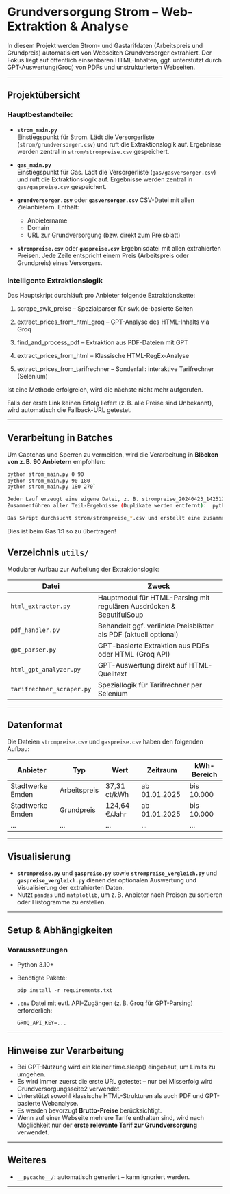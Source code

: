 # Grundversorgung Strom – Web-Extraktion & Analyse

In diesem Projekt werden Strom- und Gastarifdaten (Arbeitspreis und Grundpreis) automatisiert von Webseiten Grundversorger extrahiert. Der Fokus liegt auf öffentlich einsehbaren HTML-Inhalten, ggf. unterstützt durch GPT-Auswertung(Groq) von PDFs und unstrukturierten Webseiten.

---

## Projektübersicht

### Hauptbestandteile:

- **`strom_main.py`**  
  Einstiegspunkt für Strom. Lädt die Versorgerliste (`strom/grundversorger.csv`) und ruft die Extraktionslogik auf. Ergebnisse werden zentral in `strom/strompreise.csv` gespeichert.

 - **`gas_main.py`**  
  Einstiegspunkt für Gas. Lädt die Versorgerliste (`gas/gasversorger.csv`) und ruft die Extraktionslogik auf. Ergebnisse werden zentral in `gas/gaspreise.csv` gespeichert. 

- **`grundversorger.csv`** oder **`gasversorger.csv`**
  CSV-Datei mit allen Zielanbietern. Enthält:
  - Anbietername
  - Domain
  - URL zur Grundversorgung (bzw. direkt zum Preisblatt)

- **`strompreise.csv`**  oder **`gaspreise.csv`** 
  Ergebnisdatei mit allen extrahierten Preisen. Jede Zeile entspricht einem Preis (Arbeitspreis oder Grundpreis) eines Versorgers.


### Intelligente Extraktionslogik
Das Hauptskript durchläuft pro Anbieter folgende Extraktionskette:

1. scrape_swk_preise – Spezialparser für swk.de-basierte Seiten

2. extract_prices_from_html_groq – GPT-Analyse des HTML-Inhalts via Groq

3. find_and_process_pdf – Extraktion aus PDF-Dateien mit GPT

4. extract_prices_from_html – Klassische HTML-RegEx-Analyse

5. extract_prices_from_tarifrechner – Sonderfall: interaktive Tarifrechner (Selenium)

Ist eine Methode erfolgreich, wird die nächste nicht mehr aufgerufen.

Falls der erste Link keinen Erfolg liefert (z. B. alle Preise sind Unbekannt), wird automatisch die Fallback-URL getestet.

---


## Verarbeitung in Batches

Um Captchas und Sperren zu vermeiden, wird die Verarbeitung in **Blöcken von z. B. 90 Anbietern** empfohlen:

```bash
python strom_main.py 0 90
python strom_main.py 90 180
python strom_main.py 180 270`

Jeder Lauf erzeugt eine eigene Datei, z. B. strompreise_20240423_142512.csv.
Zusammenführen aller Teil-Ergebnisse (Duplikate werden entfernt):  python strom/merge_batches.py

Das Skript durchsucht strom/strompreise_*.csv und erstellt eine zusammengeführte Datei strom/strompreise.csv
```
Dies ist beim Gas 1:1 so zu übertragen!


## Verzeichnis `utils/`

Modularer Aufbau zur Aufteilung der Extraktionslogik:

| Datei                    | Zweck                                                                 |
|--------------------------|-----------------------------------------------------------------------|
| `html_extractor.py`      | Hauptmodul für HTML-Parsing mit regulären Ausdrücken & BeautifulSoup  |
| `pdf_handler.py`         | Behandelt ggf. verlinkte Preisblätter als PDF (aktuell optional)      |
| `gpt_parser.py`          | GPT-basierte Extraktion aus PDFs oder HTML (Groq API)                 |
| `html_gpt_analyzer.py`   | GPT-Auswertung direkt auf HTML-Quelltext                              |
| `tarifrechner_scraper.py`| Speziallogik für Tarifrechner per Selenium                            |

---

## Datenformat

Die Dateien `strompreise.csv` und `gaspreise.csv`  haben den folgenden Aufbau:

| Anbieter              | Typ         | Wert             | Zeitraum        | kWh-Bereich      |
|-----------------------|-------------|------------------|------------------|------------------|
| Stadtwerke Emden      | Arbeitspreis| 37,31 ct/kWh     | ab 01.01.2025   | bis 10.000       |
| Stadtwerke Emden      | Grundpreis  | 124,64 €/Jahr    | ab 01.01.2025   | bis 10.000       |
| ...                   | ...         | ...              | ...             | ...              |

---

## Visualisierung

- **`strompreise.py`** und **`gaspreise.py`**  sowie **`strompreise_vergleich.py`** und **`gaspreise_vergleich.py`**  dienen der optionalen Auswertung und Visualisierung der extrahierten Daten.
- Nutzt `pandas` und `matplotlib`, um z. B. Anbieter nach Preisen zu sortieren oder Histogramme zu erstellen.

---

## Setup & Abhängigkeiten

### Voraussetzungen

- Python 3.10+
- Benötigte Pakete:
  ```
  pip install -r requirements.txt
  ```

- `.env` Datei mit evtl. API-Zugängen (z. B. Groq für GPT-Parsing) erforderlich:
  ```
  GROQ_API_KEY=...
  ```

---

## Hinweise zur Verarbeitung


- Bei GPT-Nutzung wird ein kleiner time.sleep() eingebaut, um Limits zu umgehen.
- Es wird immer zuerst die erste URL getestet – nur bei Misserfolg wird Grundversorgungsseite2 verwendet.
- Unterstützt sowohl klassische HTML-Strukturen als auch PDF und GPT-basierte Webanalyse.
- Es werden bevorzugt **Brutto-Preise** berücksichtigt.
- Wenn auf einer Webseite mehrere Tarife enthalten sind, wird nach Möglichkeit nur der **erste relevante Tarif zur Grundversorgung** verwendet.


---

## Weiteres

- `__pycache__/`: automatisch generiert – kann ignoriert werden.

---

